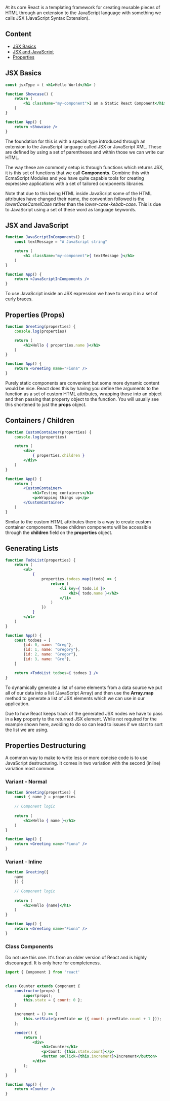 At its core React is a templating framework for creating reusable pieces of HTML through an extension to the JavaScript language with something we calls JSX (JavaScript Syntax Extension).

## Content
- [JSX Basics](#jsx-basics)
- [JSX and JavaScript](#jsx-and-javascript)
- [Properties](#properties)

## JSX Basics

```jsx
const jsxType = ( <h1>Hello World</h1> )

function Showcase() {
	return (
		<h1 className="my-component">I am a Static React Component</h1>
	)
}

function App() {
	return <Showcase />
}
```

The foundation for this is with a special type introduced through an extension to the JavaScript language called JSX or JavaScript XML. These are defined by using a set of parentheses and within those we can write our HTML.

The way these are commonly setup is through functions which returns JSX, it is this set of functions that we call **Components**. Combine this with EcmaScript Modules and you have quite capable tools for creating expressive applications with a set of tailored components libraries.

Note that due to this being HTML inside JavaScript some of the HTML attributes have changed their name, the convention followed is the *lowerCaseCamelCase* rather than the *lower-case-kebab-case*. This is due to JavaScript using a set of these word as language keywords.

## JSX and JavaScript

```jsx
function JavaScriptInComponents() {
	const textMessage = "A JavaScript string"

	return (
		<h1 className="my-component">{ textMessage }</h1>
	)
}

function App() {
	return <JavaScriptInComponents />
}
```

To use JavaScript inside an JSX expression we have to wrap it in a set of curly braces.

## Properties (Props)
```jsx
function Greeting(properties) {
	console.log(properties)

	return (
		<h1>Hello { properties.name }</h1>
	)
}

function App() {
	return <Greeting name="Fiona" />
}
```

Purely static components are convenient but some more dynamic content would be nice. React does this by having you define the arguments to the function as a set of custom HTML attributes, wrapping those into an object and then passing that property object to the function. You will usually see this shortened to just the **props** object.

## Containers / Children
```jsx
function CustomContainer(properties) {
	console.log(properties)

	return (
		<div>
			{ properties.children }
		</div>
	)
}

function App() {
	return (
		<CustomContainer>
			<h1>Testing containers</h1>
			<p>Wrapping things up</p>
		</CustomContainer>
	)
}
```

Similar to the custom HTML attributes there is a way to create custom container components. These children components will be accessible through the **children** field on the **properties** object.

## Generating Lists
```jsx
function TodoList(properties) {
	return (
		<ul>
			{
				properties.todoes.map((todo) => {
					return (
						<li key={ todo.id }>
							<h2>{ todo.name }</h2>
						</li>
					)
				})
			}
		</ul>
	)
}

function App() {
	const todoes = [
		{id: 0, name: "Greg"},
		{id: 1, name: "Gregory"},
		{id: 2, name: "Gregor"},
		{id: 3, name: "Gre"},
	]

	return <TodoList todoes={ todoes } />
}
```

To dynamically generate a list of some elements from a data source we put all of our data into a list (JavaScript Array) and then use the **Array.map** method to generate a list of JSX elements which we can use in our application.

Due to how React keeps track of the generated JSX nodes we have to pass in a **key** property to the returned JSX element. While not required for the example shown here, avoiding to do so can lead to issues if we start to sort the list we are using.

## Properties Destructuring

A common way to make to write less or more concise code is to use JavaScript destructuring.
It comes in two variation with the second (inline) variation most common.

### Variant - Normal
```jsx
function Greeting(properties) {
	const { name } = properties
	
	// Component logic
	
	return (
		<h1>Hello { name }</h1>
	)
}

function App() {
	return <Greeting name="Fiona" />
}
```

### Variant - Inline
```jsx
function Greeting({
	name
	}) {
	
	// Component logic
	
	return (
		<h1>Hello {name}</h1>
	)
}

function App() {
	return <Greeting name="Fiona" />
}
```

### Class Components

Do not use this one. It's from an older version of React and is highly discouraged. It is only here for completeness.

```jsx
import { Component } from 'react'

  
class Counter extends Component {
	constructor(props) {
		super(props);
		this.state = { count: 0 };
	}

	increment = () => {
		this.setState(prevState => ({ count: prevState.count + 1 }));
	};

	render() {
		return (
			<div>
				<h1>Counter</h1>
				<p>Count: {this.state.count}</p>
				<button onClick={this.increment}>Increment</button>
			</div>
		);
	}
}

function App() {
	return <Counter />
}
```